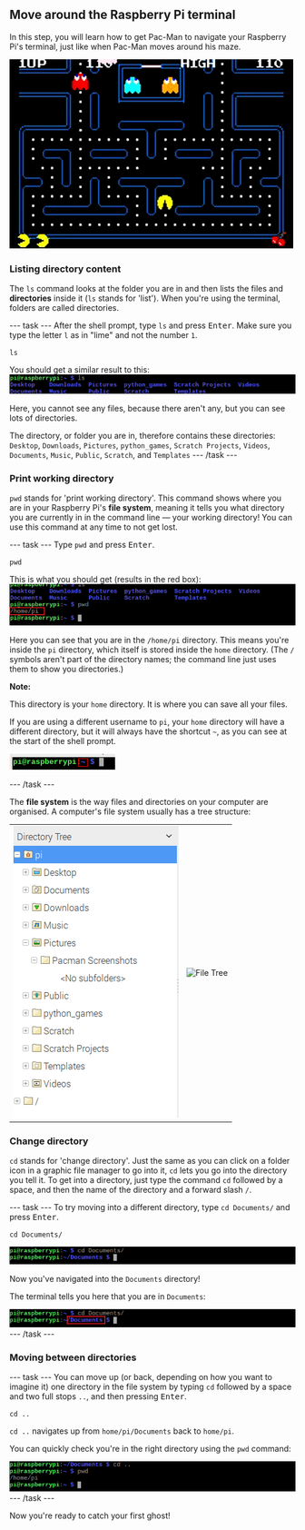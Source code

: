 ## Move around the Raspberry Pi terminal

In this step, you will learn how to get Pac-Man to navigate your Raspberry Pi's terminal, just like when Pac-Man moves around his maze.

![Pacman Gif](images/pacmangiphy.gif)

### Listing directory content

The `ls` command looks at the folder you are in and then lists the files and **directories** inside it (`ls` stands for 'list'). When you're using the terminal, folders are called directories.

--- task ---
After the shell prompt, type `ls` and press <kbd>Enter</kbd>. Make sure you type the letter `l` as in "lime" and not the number `1`.
```
ls
```
You should get a similar result to this:
![LS Command](images/lscommand.png)

Here, you cannot see any files, because there aren't any, but you can see lots of directories.

The directory, or folder you are in, therefore contains these directories:
  `Desktop`, `Downloads`, `Pictures`, `python_games`, `Scratch Projects`, `Videos`, `Documents`, `Music`, `Public`, `Scratch`, and `Templates`
--- /task ---


### Print working directory

`pwd` stands for 'print working directory'. This command shows where you are in your Raspberry Pi's **file system**, meaning it tells you what directory you are currently in in the command line — your working directory! You can use this command at any time to not get lost.

--- task ---
Type `pwd` and press <kbd>Enter</kbd>.
```
pwd
```
This is what you should get (results in the red box):
![PWD Command](images/pwdcommand.png)

Here you can see that you are in the `/home/pi` directory. This means you're inside the `pi` directory, which itself is stored inside the `home` directory. (The `/` symbols aren't part of the directory names; the command line just uses them to show you directories.)

**Note:** 

This directory is your `home` directory. It is where you can save all your files. 

If you are using a different username to `pi`, your `home` directory will have a different directory, but it will always have the shortcut `~`, as you can see at the start of the shell prompt.

![shell prompt with ~ highlighted](images/hometilda.png)

--- /task ---

The **file system** is the way files and directories on your computer are organised. A computer's file system usually has a tree structure:

|                                              |                                              |
| :------------------------------------------: | :------------------------------------------: |
| ![File Manager](images/filemanager.png)      | ![File Tree](images/filetree.png)            |


### Change directory

`cd` stands for 'change directory'. Just the same as you can click on a folder icon in a graphic file manager to go into it, `cd` lets you go into the directory you tell it. To get into a directory, just type the command `cd` followed by a space, and then the name of the directory and a forward slash `/`.

--- task ---
To try moving into a different directory, type `cd Documents/` and press <kbd>Enter</kbd>.
```
cd Documents/
```
![CD Documents](images/cddocuments.png)

Now you've navigated into the `Documents` directory!

The terminal tells you here that you are in `Documents`:

![CD Documents path](images/cddocumentspath.png)
--- /task ---


### Moving between directories

--- task ---
You can move up (or back, depending on how you want to imagine it) one directory in the file system by typing `cd` followed by a space and two full stops `..`, and then pressing <kbd>Enter</kbd>.
```
cd ..
```
`cd ..` navigates up from `home/pi/Documents` back to `home/pi`.

You can quickly check you're in the right directory using the `pwd` command:

![CD DotDot Command](images/cddotdotcommand.png)
--- /task ---

Now you're ready to catch your first ghost!
